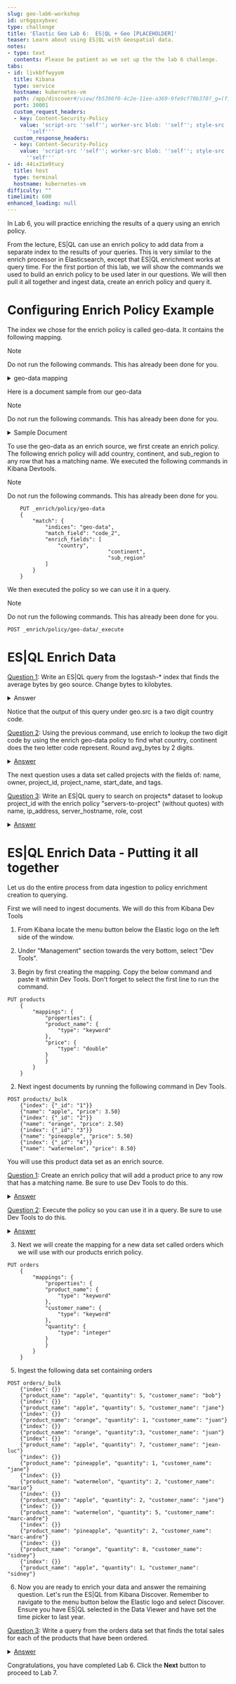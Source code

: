 ```yaml
---
slug: geo-lab6-workshop
id: ur6gqsxybxec
type: challenge
title: 'Elastic Geo Lab 6:  ES|QL + Geo [PLACEHOLDER]'
teaser: Learn about using ES|QL with Geospatial data.
notes:
- type: text
  contents: Please be patient as we set up the the lab 6 challenge.
tabs:
- id: livkbffwyyom
  title: Kibana
  type: service
  hostname: kubernetes-vm
  path: /app/discover#/view/fb5396f0-4c2e-11ee-a369-9fe9cf70b370?_g=(filters:!(),refreshInterval:(pause:!t,value:60000),time:(from:now-2y,to:now))
  port: 30001
  custom_request_headers:
  - key: Content-Security-Policy
    value: 'script-src ''self''; worker-src blob: ''self''; style-src ''unsafe-inline''
      ''self'''
  custom_response_headers:
  - key: Content-Security-Policy
    value: 'script-src ''self''; worker-src blob: ''self''; style-src ''unsafe-inline''
      ''self'''
- id: 44ix21o9tucy
  title: host
  type: terminal
  hostname: kubernetes-vm
difficulty: ""
timelimit: 600
enhanced_loading: null
---
```

In Lab 6,  you will practice enriching the results of a query using an enrich policy.

From the lecture, ES|QL can use an enrich policy to add data from a separate index to the results of your queries. This is very similar to the enrich processor in Elasticsearch, except that ES|QL enrichment works at query time.
For the first portion of this lab, we will show the commands we used to build an enrich policy to be used later in our questions. We will then pull it all together and ingest data, create an enrich policy and query it.

Configuring Enrich Policy Example
===

The index we chose for the enrich policy is called geo-data. It contains the following mapping.

> [!NOTE]
> Do not run the following commands. This has already been done for you.

<details>
	<summary><int>geo-data mapping</int></summary>
<code><pre>
{
  "geo-data": {
    "mappings": {
      "_meta": {
        "created_by": "file-data-visualizer"
      },
      "properties": {
        "code_2": {
          "type": "keyword"
        },
        "code_3": {
          "type": "keyword"
        },
        "continent": {
          "type": "keyword"
        },
        "country": {
          "type": "keyword"
        },
        "country_code": {
          "type": "long"
        },
        "iso_3166_2": {
          "type": "keyword"
        },
        "region_code": {
          "type": "long"
        },
        "sub_region": {
          "type": "keyword"
        },
        "sub_region_code": {
          "type": "long"
        }
      }
    }
  }
}
</pre></code>
</details>

Here is a document sample from our geo-data
> [!NOTE]
> Do not run the following commands. This has already been done for you.

<details>
	<summary><int>Sample Document</int></summary>
<code><pre>
"_index": "geo-data",
        "_id": "oCIfZ4oBQHwMZSLzY0kZ",
        "_score": 1,
        "_source": {
          "continent": "Asia",
          "country": "Afghanistan",
          "country_code": 4,
          "sub_region_code": 34,
          "iso_3166_2": "ISO 3166-2:AF",
          "code_2": "AF",
          "code_3": "AFG",
          "sub_region": "Southern Asia",
          "region_code": 142
</pre></code>
</details>

To use the geo-data as an enrich source, we first create an enrich policy. The following enrich policy will add country, continent, and sub_region to any row that has a matching name. We executed the following commands in Kibana Devtools.

> [!NOTE]
> Do not run the following commands. This has already been done for you.

```
    PUT _enrich/policy/geo-data
    {
        "match": {
            "indices": "geo-data",
            "match_field": "code_2",
            "enrich_fields": [
                "country",
								"continent",
								"sub_region"
            ]
        }
    }
```
We then executed the policy so we can use it in a query.

> [!NOTE]
> Do not run the following commands. This has already been done for you.

```
POST _enrich/policy/geo-data/_execute
```

ES|QL Enrich Data
===

<ins>Question 1</ins>: Write an ES|QL query from the logstash-* index that finds the average bytes by geo source. Change bytes to kilobytes.

<details>
	<summary><int>Answer</int></summary>
<code><pre>
from logstash-*
| stats avg_bytes = avg(bytes) by geo.src
| eval avg_bytes_kb = avg_bytes/1024
| keep avg_bytes_kb, geo.src
| limit 10
</pre></code>
</details>

Notice that the output of this query under geo.src is a two digit country code.

<ins>Question 2</ins>: Using the previous command, use enrich to lookup the two digit code by using the enrich geo-data policy to find what country, continent does the two letter code represent. Round avg_bytes by 2 digits.

<details>
	<summary><ins>Answer</ins></summary>
<code><pre>
from logstash-*
| stats avg_bytes = avg(bytes) by geo.src
| eval avg_bytes_kb = round(avg_bytes/1024, 2)
| enrich geo-data on geo.src with country, continent
| keep avg_bytes_kb, geo.src, country, continent
| limit 10
</pre></code>
</details>

The next question uses a data set called projects with the fields of: name, owner, project_id, project_name, start_date, and tags.

<ins>Question 3</ins>: Write an ES|QL query to search on projects* dataset to lookup project_id with the enrich policy "servers-to-project" (without quotes) with name, ip_address, server_hostname, role, cost

<details>
	<summary><ins>Answer</ins></summary>
<code><pre>
from projects*
| enrich servers-to-project on project_id with name, ip_address, server_hostname, role, cost
</pre></code>
</details>


ES|QL Enrich Data - Putting it all together
===

Let us do the entire process from data ingestion to policy enrichment creation to querying.

First we will need to ingest documents. We will do this from Kibana Dev Tools
1. From Kibana locate the menu button below the Elastic logo on the left side of the window.
2. Under "Management" section towards the very bottom, select "Dev Tools".

1. Begin by first creating the mapping. Copy the below command and paste it within Dev Tools. Don't forget to select the first line to run the command.
```
PUT products
    {
        "mappings": {
            "properties": {
            "product_name": {
                "type": "keyword"
            },
            "price": {
                "type": "double"
            }
            }
        }
    }
```
2.  Next ingest documents by running the following command in Dev Tools.
```
POST products/_bulk
    {"index": {"_id": "1"}}
    {"name": "apple", "price": 3.50}
    {"index": {"_id": "2"}}
    {"name": "orange", "price": 2.50}
    {"index": {"_id": "3"}}
    {"name": "pineapple", "price": 5.50}
    {"index": {"_id": "4"}}
    {"name": "watermelon", "price": 8.50}
```
You will use this product data set as an enrich source.

<ins>Question 1</ins>: Create an enrich policy that will add a product price to any row that has a matching name. Be sure to use Dev Tools to do this.

<details>
	<summary><ins>Answer</ins></summary>
<code><pre>
PUT _enrich/policy/enrich-orders-with-price
    {
        "match": {
            "indices": "products",
            "match_field": "name",
            "enrich_fields": [
                "price"
            ]
        }
    }
</pre></code>
</details>

<ins>Question 2</ins>: Execute the policy so you can use it in a query. Be sure to use Dev Tools to do this.

<details>
	<summary><ins>Answer</ins></summary>
<code><pre>
POST _enrich/policy/enrich-orders-with-price/_execute
</pre></code>
</details>

3.  Next we will create the mapping for a new data set called orders which we will use with our products enrich policy.
```
PUT orders
    {
        "mappings": {
            "properties": {
            "product_name": {
                "type": "keyword"
            },
            "customer_name": {
                "type": "keyword"
            },
            "quantity": {
                "type": "integer"
            }
            }
        }
    }
```

5. Ingest the following data set containing orders
```
POST orders/_bulk
    {"index": {}}
    {"product_name": "apple", "quantity": 5, "customer_name": "bob"}
    {"index": {}}
    {"product_name": "apple", "quantity": 5, "customer_name": "jane"}
    {"index": {}}
    {"product_name": "orange", "quantity": 1, "customer_name": "juan"}
    {"index": {}}
    {"product_name": "orange", "quantity":3, "customer_name": "juan"}
    {"index": {}}
    {"product_name": "apple", "quantity": 7, "customer_name": "jean-luc"}
    {"index": {}}
    {"product_name": "pineapple", "quantity": 1, "customer_name": "jane"}
    {"index": {}}
    {"product_name": "watermelon", "quantity": 2, "customer_name": "mario"}
    {"index": {}}
    {"product_name": "apple", "quantity": 2, "customer_name": "jane"}
    {"index": {}}
    {"product_name": "watermelon", "quantity": 5, "customer_name": "marc-andre"}
    {"index": {}}
    {"product_name": "pineapple", "quantity": 2, "customer_name": "marc-andre"}
    {"index": {}}
    {"product_name": "orange", "quantity": 8, "customer_name": "sidney"}
    {"index": {}}
    {"product_name": "apple", "quantity": 1, "customer_name": "sidney"}
```
6.  Now you are ready to enrich your data and answer the remaining question. Let's run the ES|QL from Kibana Discover. Remember to navigate to the menu button below the Elastic logo and select Discover. Ensure you have ES|QL selected in the Data Viewer and have set the time picker to last year.

<ins>Question 3</ins>: Write a query from the orders data set that finds the total sales for each of the products that have been ordered.

<details>
	<summary><ins>Answer</ins></summary>
<code><pre>
from orders |
keep product_name, quantity |
enrich enrich-orders-with-price on product_name |
eval order_total = quantity * price |
stats product_sales = sum(order_total), product_quantity = sum(quantity), price = median(price) by product_name
</pre></code>
</details>

Congratulations, you have completed Lab 6. Click the **Next** button to proceed to Lab 7.
